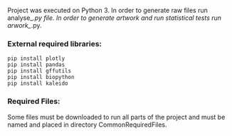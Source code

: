 
Project was executed on Python 3.
In order to generate raw files run analyse_*.py file. In order to generate artwork and run statistical tests run arwork_*.py.

### External required libraries:
    pip install plotly
    pip install pandas
    pip install gffutils
    pip install biopython
    pip install kaleido
### Required Files:

Some files must be downloaded to run all parts of the project and must be named and placed in directory CommonRequiredFiles.
